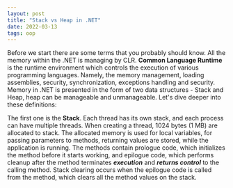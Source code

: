 ```yaml
---
layout: post
title: "Stack vs Heap in .NET"
date: 2022-03-13
tags: oop
---
```


Before we start there are some terms that you probably should know. All the memory within the .NET is managing by CLR. **Common Language Runtime** is the runtime environment which controls the execution of various programming languages. Namely, the memory management, loading assemblies, security, synchronization, exceptions handling and security. Memory in .NET is presented in the form of two data structures - Stack and Heap, heap can be manageable and unmanageable. Let's dive deeper into these definitions:

The first one is the **Stack**. Each thread has its own stack, and each process can have multiple threads. When creating a thread, 1024 bytes (1 MB) are allocated to stack. The allocated memory is used for local variables, for passing parameters to methods, returning values are stored, while the application is running. The methods contain prologue code, which initializes the method before it starts working, and epilogue code, which performs cleanup after the method terminates ***execution*** and ***returns control*** to the calling method. Stack clearing occurs when the epilogue code is called from the method, which clears all the method values on the stack.

<!-- {% highlight csharp %}
{% endhighlight %} -->